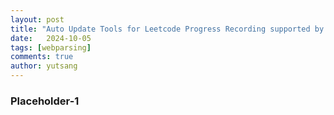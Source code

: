 ```yaml
---
layout: post
title: "Auto Update Tools for Leetcode Progress Recording supported by Chrome Driver"
date:   2024-10-05
tags: [webparsing]
comments: true
author: yutsang
---
```


### Placeholder-1